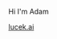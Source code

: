Hi I'm Adam

[lucek.ai](https://lucek.ai)
<!---
ALucek/ALucek is a ✨ special ✨ repository because its `README.md` (this file) appears on your GitHub profile.
You can click the Preview link to take a look at your changes.
--->
